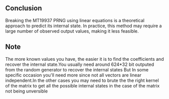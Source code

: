 ## Conclusion

Breaking the MT19937 PRNG using linear equations is a theoretical approach to predict its internal state. In practice, this method may require a large number of observed output values, making it less feasible.

## Note

The more known values you have, the easier it is to find the coefficients and recover the internal state.You usually need around 624*32 bit outputed from the random generator to recover the internal states But In some specific occasion you'll need more since not all vectors are linear independent.In the other cases you may need to brute the the right kernel of the matrix to get all the possible internal states in the case of the matrix not being unversible


